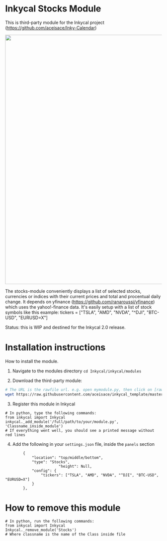 # Inkycal Stocks Module
This is third-party module for the Inkycal project (https://github.com/aceisace/Inky-Calendar)

<p align="center">
<img src="https://github.com/worstface/inkycal_stocks/blob/master/Gallery/inkycal_stocks.jpg" width="800">
</p>

The stocks-module conveniently displays a list of selected stocks, currencies or indices with their current prices and total and procentual daily change.
It depends on yfinance (https://github.com/ranaroussi/yfinance) which uses the yahoo!-finance data.
It's easily setup with a list of stock symbols like this example: tickers = ["TSLA", "AMD", "NVDA", "^DJI", "BTC-USD", "EURUSD=X"]

Status: this is WIP and destined for the Inkycal 2.0 release.


# Installation instructions
How to install the module.

1) Navigate to the modules directory
`cd Inkycal/inkycal/modules`

2) Download the third-party module:
```bash
# The URL is the rawfile url. e.g. open mymodule.py, then click on [raw] to see the rawfile-url
wget https://raw.githubusercontent.com/aceisace/inkycal_template/master/mymodule.py
```

3) Register this module in Inkycal
```python3
# In python, type the following commands:
from inkycal import Inkycal
inkycal._add_module('/full/path/to/your/module.py', 'Classname_inside_module')
# If everything went well, you should see a printed message without red lines
```

4) Add the following in your `settings.json` file, inside the `panels` section
```
		{
			"location": "top/middle/bottom",
			"type": "Stocks",
                        "height": Null,
			"config": {
				"tickers": ["TSLA", "AMD", "NVDA", "^DJI", "BTC-USD", "EURUSD=X"]
			}
		},
```

# How to remove this module
```python3
# In python, run the following commands:
from inkycal import Inkycal
Inkycal._remove_module('Stocks')
# Where classname is the name of the Class inside file
```
